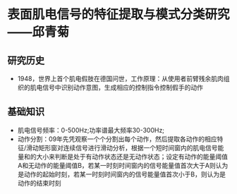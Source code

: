 # 表面肌电信号的特征提取与模式分类研究——邱青菊

## 研究历史

- 1948，世界上首个肌电假肢在德国问世，工作原理：从使用者前臂残余肌肉组织的肌电信号中识别动作意图，生成相应的控制指令控制假手的动作

## 基础知识

- 肌电信号频率：0-500Hz;功率谱最大频率30-300Hz;
- 动作分割：09年先凭观察一个个分割出每个动作，然后提取各动作的相应特征/滑动矩形窗对连续信号进行滑动分析，根据一个短时间窗内的肌电信号能量和的大小来判断是处于有动作状态还是无动作状态；设定有动作的能量阈值A和无动作的能量阈值B，若某一时刻时间窗内的信号能量值首次大于A则认为是动作的起始时刻，若某一时刻时间窗内的信号能量值首次小于B，则认为是动作的结束时刻

